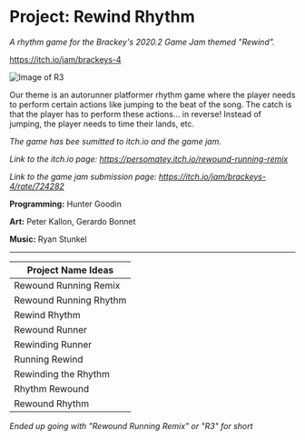 # Project: Rewind Rhythm 
<i>A rhythm game for the Brackey's 2020.2 Game Jam themed "Rewind". </i>

https://itch.io/jam/brackeys-4

![Image of R3](https://img.itch.zone/aW1nLzQwMTY5OTgucG5n/315x250%23c/77oO7X.png)

Our theme is an autorunner platformer rhythm game where the player needs to perform certain actions like jumping to the beat of the song. The catch is that the player has to perform these actions... in reverse! Instead of jumping, the player needs to time their lands, etc. </i> 

<i>The game has bee sumitted to itch.io and the game jam. </i>

<i>Link to the itch.io page: https://persomatey.itch.io/rewound-running-remix </i>

<i>Link to the game jam submission page: https://itch.io/jam/brackeys-4/rate/724282 </i>

<b>Programming:</b> Hunter Goodin 

<b>Art:</b> Peter Kallon, Gerardo Bonnet 

<b>Music:</b> Ryan Stunkel 

---

Project Name Ideas |
------------------ |
Rewound Running Remix | 
Rewound Running Rhythm | 
Rewind Rhythm | 
Rewound Runner | 
Rewinding Runner | 
Running Rewind | 
Rewinding the Rhythm | 
Rhythm Rewound | 
Rewound Rhythm |

<i> Ended up going with "Rewound Running Remix" or "R3" for short </i> 
